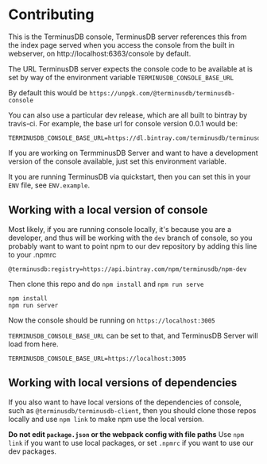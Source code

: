 
# Contributing 

This is the TerminusDB console, TerminusDB server references this
from the index page served when you access the console from the
built in webserver, on http://localhost:6363/console by default.

The URL TerminusDB server expects the console code to be available at is set by
way of the environment variable `TERMINUSDB_CONSOLE_BASE_URL`

By default this would be `https://unpgk.com/@terminusdb/terminusdb-console`

You can also use a particular dev release, which are all built to bintray by
travis-ci. For example, the base url for console version 0.0.1 would be:

```
TERMINUSDB_CONSOLE_BASE_URL=https://dl.bintray.com/terminusdb/terminusdb/0.0.1
```

If you are working on TermminusDB Server and want to have a development version
of the console available, just set this environment variable.

It you are running TerminusDB via quickstart, then you can set this in your
`ENV` file, see `ENV.example`.

## Working with a local version of console

Most likely, if you are running console locally, it's because you are
a developer, and thus will be working with the `dev` branch of
console, so you probably want to want to point npm to our dev
repository by adding this line to your .npmrc

```
@terminusdb:registry=https://api.bintray.com/npm/terminusdb/npm-dev
```

Then clone this repo and do `npm install` and `npm run serve`

```
npm install
npm run server
```

Now the console should be running on `https://localhost:3005`

`TERMINUSDB_CONSOLE_BASE_URL` can be set to that, and TerminusDB Server will load from here.

```
TERMINUSDB_CONSOLE_BASE_URL=https://localhost:3005
```

## Working with local versions of dependencies

If you also want to have local versions of the dependencies of console, such as `@terminusdb/terminusdb-client`, then you should clone those repos locally and use `npm link` to make npm use the local version.

**Do not edit `package.json` or the webpack config with file paths** Use `npm link` if you want to use local packages, or set `.npmrc` if you want to use our dev packages.



